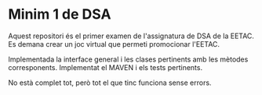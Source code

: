 # Minim 1 de DSA

Aquest repositori és el primer examen de l'assignatura de DSA de la EETAC.
Es demana crear un joc virtual que permeti promocionar l'EETAC.

Implementada la interface general i les clases pertinents amb les mètodes corresponents.
Implementat el MAVEN i els tests pertinents.

No està complet tot, però tot el que tinc funciona sense errors.
